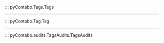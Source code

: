 ::: pyContabo.Tags.Tags

---

::: pyContabo.Tag.Tag

---

::: pyContabo.audits.TagsAudits.TagsAudits